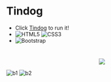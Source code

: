 # Tindog
- Click [Tindog](https://matinmonshizadeh.github.io/tindog/) to run it!
- ![HTML5](https://img.shields.io/badge/HTML5-E34F26?style=for-the-badge&logo=html5&logoColor=white)
![CSS3](https://img.shields.io/badge/CSS3-1572B6?style=for-the-badge&logo=css3&logoColor=white)
- ![Bootstrap](https://img.shields.io/badge/Bootstrap-563D7C?style=for-the-badge&logo=bootstrap&logoColor=white)

#
<p align="center">
		<img src="https://user-images.githubusercontent.com/96329489/174660311-7b5af504-c588-4ef7-b24d-5344a89fd103.gif" />
</p>




![b1](https://user-images.githubusercontent.com/96329489/174669256-7707f326-6dfe-4e2e-b0ef-fe5489cfc085.gif)
![b2](https://user-images.githubusercontent.com/96329489/174669258-59e124b3-77a8-477f-88a0-2848059774e2.gif)
